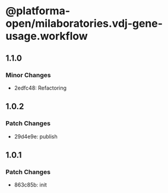 # @platforma-open/milaboratories.vdj-gene-usage.workflow

## 1.1.0

### Minor Changes

- 2edfc48: Refactoring

## 1.0.2

### Patch Changes

- 29d4e9e: publish

## 1.0.1

### Patch Changes

- 863c85b: init
